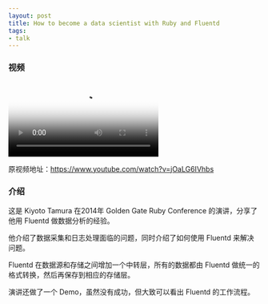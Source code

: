 ```yaml
---
layout: post
title: How to become a data scientist with Ruby and Fluentd
tags:
- talk
---
```


### 视频

<video class="video" poster="/assets/How-to-become-a-data-scientist-with-Ruby-and-Fluentd/poster.jpg" preload controls>
  <source src="/assets/How-to-become-a-data-scientist-with-Ruby-and-Fluentd/video.webm" type="video/webm">
  <source src="/assets/How-to-become-a-data-scientist-with-Ruby-and-Fluentd/video.mp4" type="video/mp4">
</video>

原视频地址：<https://www.youtube.com/watch?v=jOaLG6IVhbs>

### 介绍

这是 Kiyoto Tamura 在2014年 Golden Gate Ruby Conference
的演讲，分享了他用 Fluentd 做数据分析的经验。

他介绍了数据采集和日志处理面临的问题，同时介绍了如何使用 Fluentd 来解决问题。

Fluentd 在数据源和存储之间增加一个中转层，所有的数据都由 Fluentd 做统一的格式转换，然后再保存到相应的存储层。

演讲还做了一个 Demo，虽然没有成功，但大致可以看出 Fluentd 的工作流程。
